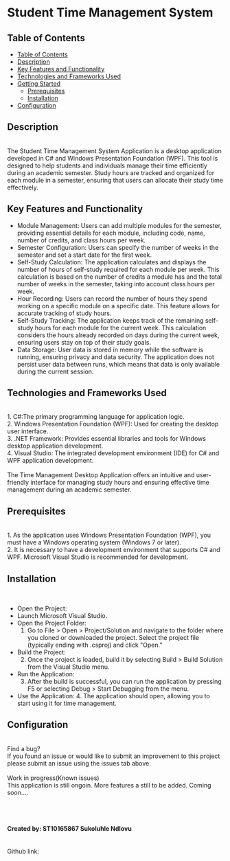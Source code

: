 # Student Time Management System

## Table of Contents
  - [Table of Contents](#table-of-contents)
  - [Description](#description)
  - [Key Features and Functionality](#key-features-and-functionality)
  - [Technologies and Frameworks Used](#technologies-and-frameworks-used)
  - [Getting Started](#getting-started)
    - [Prerequisites](#prerequisites)
    - [Installation](#installation)
  - [Configuration](#configuration)
  

## Description
<br>The Student Time Management System Application is a desktop application developed in C# and Windows Presentation Foundation (WPF). This tool is designed to help students and individuals manage their time efficiently during an academic semester. Study hours are tracked and organized for each module in a semester, ensuring that users can allocate their study time effectively.<br>

## Key Features and Functionality<br>

<ul><li>Module Management: Users can add multiple modules for the semester, providing essential details for each module, including code, name, number of credits, and class hours per week.</li>

<li>Semester Configuration: Users can specify the number of weeks in the semester and set a start date for the first week.</li>

<li>Self-Study Calculation: The application calculates and displays the number of hours of self-study required for each module per week. This calculation is based on the number of credits a module has and the total number of weeks in the semester, taking into account class hours per week.</li>

<li>Hour Recording: Users can record the number of hours they spend working on a specific module on a specific date. This feature allows for accurate tracking of study hours.</li>

<li>Self-Study Tracking: The application keeps track of the remaining self-study hours for each module for the current week. This calculation considers the hours already recorded on days during the current week, ensuring users stay on top of their study goals.</li>

<li>Data Storage: User data is stored in memory while the software is running, ensuring privacy and data security. The application does not persist user data between runs, which means that data is only available during the current session.</li></ul>

## Technologies and Frameworks Used 
<br>
1. C#:The primary programming language for application logic.<br>
2. Windows Presentation Foundation (WPF): Used for creating the desktop user interface.<br>
3. .NET Framework: Provides essential libraries and tools for Windows desktop application development.<br>
4. Visual Studio: The integrated development environment (IDE) for C# and WPF application development.<br>
<br>The Time Management Desktop Application offers an intuitive and user-friendly interface for managing study hours and ensuring effective time management during an academic semester.

## Prerequisites
<br>
1. As the application uses Windows Presentation Foundation (WPF), you must have a Windows operating system (Windows 7 or later).<br>
2. It is necessary to have a development environment that supports C# and WPF. Microsoft Visual Studio is recommended for development.<br>

## Installation
<br>
<ul>
<li>Open the Project:</li>
<li>Launch Microsoft Visual Studio. </li>
<li>Open the Project Folder:<br>

1. Go to File > Open > Project/Solution and navigate to the folder where you cloned or downloaded the project. Select the project file (typically ending with .csproj) and click "Open."</li>
<li>Build the Project:<br>

2. Once the project is loaded, build it by selecting Build > Build Solution from the Visual Studio menu.</li>
<li>Run the Application:<br>

3. After the build is successful, you can run the application by pressing F5 or selecting Debug > Start Debugging from the menu.</li>
<li>Use the Application:
4. The application should open, allowing you to start using it for time management.</li>
</ul>

## Configuration
<br>
Find a bug?<br>
If you found an issue or would like to submit an improvement to this project please submit an issue using the issues tab above.
<br><br>
Work in progress(Known issues)<br>
This application is still ongoin. More features a still to be added. Coming soon....

<br><br>
<h4>Created by: ST10165867 Sukoluhle Ndlovu</h4>
<br> Github link: 
